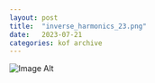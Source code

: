 ```yaml
---
layout:	post
title:	"inverse_harmonics_23.png"
date:	2023-07-21
categories:	kof archive
---
```


![Image Alt](https://k0f.github.io/assets/inverse_harmonics_23.png)